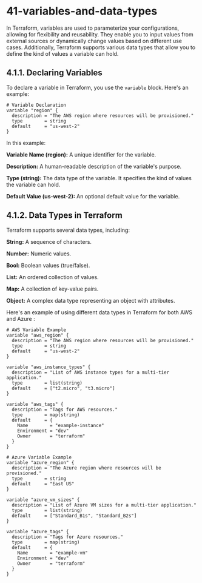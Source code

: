 # 41-variables-and-data-types

In Terraform, variables are used to parameterize your configurations, allowing for flexibility and reusability. They enable you to input values from external sources or dynamically change values based on different use cases. Additionally, Terraform supports various data types that allow you to define the kind of values a variable can hold.

## 4.1.1. Declaring Variables

To declare a variable in Terraform, you use the `variable` block. Here's an example:

```hcl
# Variable Declaration
variable "region" {
  description = "The AWS region where resources will be provisioned."
  type        = string
  default     = "us-west-2"
}
```

In this example:

**Variable Name (region):** A unique identifier for the variable.

**Description:** A human-readable description of the variable's purpose.

**Type (string):** The data type of the variable. It specifies the kind of values the variable can hold.

**Default Value (us-west-2):** An optional default value for the variable.


## 4.1.2. Data Types in Terraform

Terraform supports several data types, including:

**String:** A sequence of characters.

**Number:** Numeric values.

**Bool:** Boolean values (true/false).

**List:** An ordered collection of values.

**Map:** A collection of key-value pairs.

**Object:** A complex data type representing an object with attributes.

Here's an example of using different data types in Terraform for both AWS and Azure :

```
# AWS Variable Example
variable "aws_region" {
  description = "The AWS region where resources will be provisioned."
  type        = string
  default     = "us-west-2"
}

variable "aws_instance_types" {
  description = "List of AWS instance types for a multi-tier application."
  type        = list(string)
  default     = ["t2.micro", "t3.micro"]
}

variable "aws_tags" {
  description = "Tags for AWS resources."
  type        = map(string)
  default     = {
    Name        = "example-instance"
    Environment = "dev"
    Owner       = "terraform"
  }
}

# Azure Variable Example
variable "azure_region" {
  description = "The Azure region where resources will be provisioned."
  type        = string
  default     = "East US"
}

variable "azure_vm_sizes" {
  description = "List of Azure VM sizes for a multi-tier application."
  type        = list(string)
  default     = ["Standard_B1s", "Standard_B2s"]
}

variable "azure_tags" {
  description = "Tags for Azure resources."
  type        = map(string)
  default     = {
    Name        = "example-vm"
    Environment = "dev"
    Owner       = "terraform"
  }
}
```
